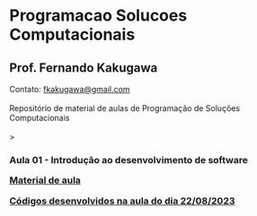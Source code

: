 # Programacao Solucoes Computacionais
<h2>Prof. Fernando Kakugawa</h2>
Contato: <a href="mailto:fkakugawa@gmail.com">fkakugawa@gmail.com</a><br>

<br>
Repositório de material de aulas de Programação de Soluções Computacionais<br>
<br>
><h3><Strong>Aula 01 - Introdução ao desenvolvimento de software
<p><a href="https://github.com/fkakugawa/ProgramacaoSolucoesComputacionais/blob/main/Aula02-Introdu%C3%A7%C3%A3o%20ao%20Desenvolvimento%20de%20Software.pdf">Material de aula</a></p> 
<p><a href="https://github.com/fkakugawa/ProgramacaoSolucoesComputacionais/tree/main/MeuPrimeiroProjeto">Códigos desenvolvidos na aula do dia 22/08/2023</a></p>

